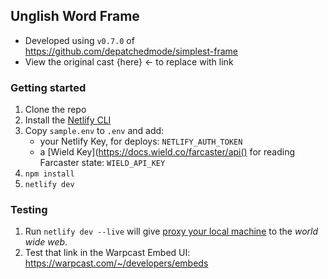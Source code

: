 ## Unglish Word Frame

- Developed using `v0.7.0` of https://github.com/depatchedmode/simplest-frame
- View the original cast {here} <- to replace with link


### Getting started

1. Clone the repo
2. Install the [Netlify CLI](https://docs.netlify.com/cli/get-started/)
3. Copy `sample.env` to `.env` and add:
   + your Netlify Key, for deploys: `NETLIFY_AUTH_TOKEN`
   + a [Wield Key](https://docs.wield.co/farcaster/api() for reading Farcaster state: `WIELD_API_KEY`
4. `npm install`
5. `netlify dev`

### Testing

1. Run `netlify dev --live` will give [proxy your local machine](https://docs.netlify.com/cli/local-development/#share-a-live-development-server) to the *world* *wide* *web*.
2. Test that link in the Warpcast Embed UI: https://warpcast.com/~/developers/embeds



